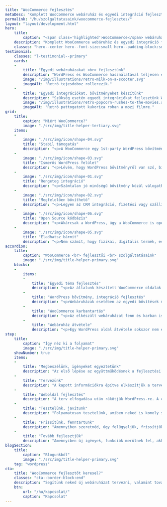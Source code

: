 ```yaml
---
title: "WooCommerce fejlesztés"
metaDesc: "Komplett WooCommerce webáruház és egyedi integráció fejlesztés, legyen az fizetési kapu, CRM kapcsolat, vagy szállítási megoldás."
permalink: "/hu/szolgaltatasaink/woocommerce-fejlesztes/"
layout: "layout/development.html"
hero:
    title:
        caption: "<span class='highlighted'>WooCommerce</span> webáruház fejlesztés és bővítés"
    description: "Komplett WooCommerce webáruház és egyedi integráció fejlesztés, legyen az fizetési kapu, CRM kapcsolat, vagy szállítási megoldás."
    classes: "hero--center hero--font-size:small hero--padding-block:small"
testimonial:
    classes: "l-testimonial--primary"
    cards:
    -
        title: "Egyedi webáruházakat <br> fejlesztünk"
        description: "WordPress és WooCommerce használatával teljesen egyedi webáruházat és témát készítünk. Előre elkészített és részletes specifikációval dolgozunk, közösen tervezünk."
        image: "/img/illustrations/retro-milk-on-a-scooter.svg"
        imageAlt: "Retró tejesdoboz rollerezik."
    -
        title: "Egyedi integrációkat, bővítményeket készítünk"
        description: "Szükség esetén egyedi integrációkat fejlesztünk WooCommerce-hez, legyen az szállítási opció, számlázási összekötés, fizetési kapu, vagy CRM összekötés."
        image: "/img/illustrations/retro-popcorn-rushes-to-the-movies.svg"
        imageAlt: "Retró pattogatott kukorica rohan a mozi filmre."
grid:
    title:
        caption: "Miért WooCommerce?"
        image: "./src/img/title-helper-tertiary.svg"
    items:
    -
        image: "./src/img/icon/shape-04.svg"
        title: "Stabil támogatás"
        description: "<p>A WooCommerce egy 1st-party WordPress bővítmény, amit az Automattic fejleszt.</p>"
    -
        image: "./src/img/icon/shape-03.svg"
        title: "Ismerős WordPress felület"
        description: "<p>Lévén, hogy WordPress bővítményről van szó, biztosan egyszerűen látod majd át te is az adminisztrációs felületet.</p>"
    -
        image: "./src/img/icon/shape-01.svg"
        title: "Rengeteg integráció"
        description: "<p>Számtalan jó minőségű bővítmény közül válogathatunk lefedve az egyedi igényeket.</p>"
    -
        image: "./src/img/icon/shape-02.svg"
        title: "Megfelelően bővíthető"
        description: "<p>Legyen az CRM integráció, fizetési vagy szállítási bővítmény, annak integrációja megvalósítható.</p>"
    -
        image: "./src/img/icon/shape-06.svg"
        title: "Open Source kódbázis"
        description: "<p>Akárcsak a WordPress, úgy a WooCommerce is open source. Tiéd - is - a kód.</p>"
    -
        image: "./src/img/icon/shape-05.svg"
        title: "Eladhatsz bármit"
        description: "<p>Nem számít, hogy fizikai, digitális termék, esetleg komplett előfizetésre van szükséged, Woo-val meg tudod valósítani.</p>"
accordion:
    title:
        caption: "WooCommerce <br> fejlesztői <br> szolgáltatásaink"
        image: "./src/img/title-helper-primary.svg"
    blocks:
    -
        items:
        -
            title: "Egyedi téma fejlesztés"
            description: "<p>Az általunk készített WooCommerce oldalak egyedi témát kapnak, ami célirányosan csak a projekt elvárásainak felel meg és nincs benne felesleg.</p><p>Ennek a szemléletnek köszönhetően és annak, hogy kerüljük a felesleges bővítményeket és buildereket az oldal gyorsabb lesz, valamint egyszerűbb lesz bővíteni, fenntartani.</p>"
        -
            title: "WordPress bővítmény, integráció fejlesztés"
            description: "<p>Webáruházak esetében az egyedi bővítések mindig gyakoribbak. Általában egy külső CRM-el történő készletkezelés, egyedi fizetési kapu, vagy szálítási mód integrálása egészen gyakran szükséges.</p><p>Ezek elkészítésében magas minőségben tudunk segíteni. Készítettünk már:</p><ul><li> <strong>SimplePay integrációt:</strong> az <a href='https://simplepay.conedevelopment.com/'>OTP népszerű fizetési megoldásának Woo bővítményét</a> rengetgen használják és stabilan fut már ötödik éve.</li><li><strong>Barion integrációt:</strong> fizetési megoldás az egyik népszerű magyar tulajdonú <a href='https://barion.conedevelopment.com/'>online vásárlási megoldáshoz</a>.</li><li><strong>DHL szállítási megoldást:</strong> az egyik hazai, egyedi billentyűzeteket készítő, de nemzetközi gyártónak készítettünk a meglévő oldalába DHL integrációt.</li><li><strong>Egyedi termék rendelést:</strong> ajándékgyártó cégnek készítettünk egyedi és intuitív rendelési folyamatot.</li></ul>"
        -
            title: "WooCommerce karbantartás"
            description: "<p>Az elkészült webáruházat fenn és karban is kell tartani. Számíthatsz ránk ebben, valamint bármilyen továbbfejlesztésben is.</p>"
        -
            title: "Webáruház átvétele"
            description: "<p>Egy WordPress oldal átvétele sokszor nem egyszerű, ha WooCommerce-et használ, akkor ez hatványozottan igaz. Ettől függetlenül igyekszünk teljeskörűen segíteni ezen a téren is, így vállalunk oldal továbbfejlesztést és átvételt.</p><p>Ennek költsége és mikéntje teljesen egyedi, így előzetes megbeszélést, konzultációt igényel.</p>"
step:
    title:
        caption: "Így néz ki a folyamat"
        image: "./src/img/title-helper-primary.svg"
    showNumber: true
    items:
    -
        title: "Megbeszélünk, igényeket egyeztetünk"
        description: "Az első lépése az együttműködésnek a fejlesztési leírás elkészítés közösen, ami alapján dolgozni tudunk majd."
    -
        title: "Tervezünk"
        description: "A kapott információkra építve elkészítjük a tervet HTML alapon, ami már egyből nézhető és tesztelhető minden eszközön."
    -
        title: "Weboldal fejlesztés"
        description: "A terv elfogadása után rákötjük WordPress-re. A cél, hogy a tartalom majdnem 100%-a szerkeszthető legyen."
    -
        title: "Tesztelünk, javítunk"
        description: "Folyamatosan tesztelünk, amiben neked is komoly szerep jut. Az oldalt csak a hibák javítása után élesítjük."
    -
        title: "Frissítünk, fenntartunk"
        description: "Amennyiben szeretnéd, úgy felügyeljük, frissítjük az oldalad havonta."
    -
        title: "Tovább fejlesztjük"
        description: "Amennyiben új igények, funkciók merülnek fel, akkor segítünk tovább fejleszteni."
blogSection:
    title:
        caption: "Blogunkból"
        image: "./src/img/title-helper-primary.svg"
    tag: "wordpress"
cta:
    title: "WooCommerce fejlesztőt keresel?"
    classes: "cta--border-block:end"
    description: "Segítünk neked új webáruházat tervezni, valamint tovább fejleszteni, karbantartani, hibát javítani a jelenlegin. Írj nekünk!"
    btn:
        url: "/hu/kapcsolat/"
        caption: "Kapcsolat"
---
```

